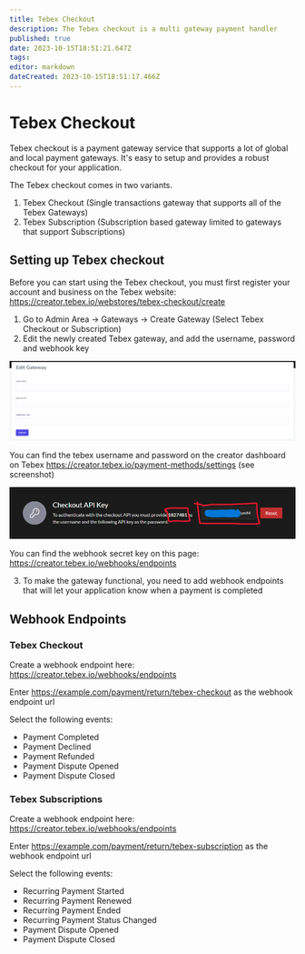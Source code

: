 ```yaml
---
title: Tebex Checkout
description: The Tebex checkout is a multi gateway payment handler
published: true
date: 2023-10-15T18:51:21.647Z
tags: 
editor: markdown
dateCreated: 2023-10-15T18:51:17.466Z
---
```


# Tebex Checkout

Tebex checkout is a payment gateway service that supports a lot of global and local payment gateways. It's easy to setup and provides a robust checkout for your application.

The Tebex checkout comes in two variants.
1. Tebex Checkout (Single transactions gateway that supports all of the Tebex Gateways)
2. Tebex Subscription (Subscription based gateway limited to gateways that support Subscriptions)

## Setting up Tebex checkout

Before you can start using the Tebex checkout, you must first register your account and business on the Tebex website: https://creator.tebex.io/webstores/tebex-checkout/create

1. Go to Admin Area -> Gateways -> Create Gateway (Select Tebex Checkout or Subscription)
2. Edit the newly created Tebex gateway, and add the username, password and webhook key

![screenshot_2023-10-15_202702.png](/tebex-credentials.png)

You can find the tebex username and password on the creator dashboard on Tebex https://creator.tebex.io/payment-methods/settings (see screenshot)

![tebex-user-credentials.png](/tebex-user-credentials.png)

You can find the webhook secret key on this page: https://creator.tebex.io/webhooks/endpoints

3. To make the gateway functional, you need to add webhook endpoints that will let your application know when a payment is completed

## Webhook Endpoints

### Tebex Checkout
Create a webhook endpoint here: https://creator.tebex.io/webhooks/endpoints

Enter https://example.com/payment/return/tebex-checkout as the webhook endpoint url

Select the following events:
- Payment Completed
- Payment Declined
- Payment Refunded
- Payment Dispute Opened
- Payment Dispute Closed

### Tebex Subscriptions
Create a webhook endpoint here: https://creator.tebex.io/webhooks/endpoints

Enter https://example.com/payment/return/tebex-subscription as the webhook endpoint url

Select the following events:
- Recurring Payment Started
- Recurring Payment Renewed
- Recurring Payment Ended
- Recurring Payment Status Changed
- Payment Dispute Opened
- Payment Dispute Closed

